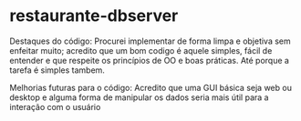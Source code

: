 # restaurante-dbserver

Destaques do código: 
  Procurei implementar de forma limpa e objetiva sem enfeitar muito; acredito que um bom codigo é aquele simples, 
  fácil de entender e que respeite os princípios de OO e boas práticas. Até porque a tarefa é simples tambem.

Melhorias futuras para o código:
  Acredito que uma GUI básica seja web ou desktop e alguma forma de manipular os dados seria mais útil para a interação
  com o usuário

